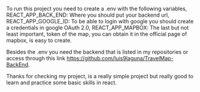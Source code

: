 To run this project you need to create a .env with the following variables, REACT_APP_BACK_END: Where you should put your backend url,
REACT_APP_GOOGLE_ID: To be able to login with google you should create a credentials in google OAuth 2.0,
REACT_APP_MAPBOX: The last but not least important, token of the map, you can obtain it in the official page of mapbox, is easy to create.

Besides the .env you need the backend that is listed in my repositories or access through this link https://github.com/luis9laguna/TravelMap-BackEnd.

Thanks for checking my project, is a really simple project but really good to learn and practice some basic skills in react.